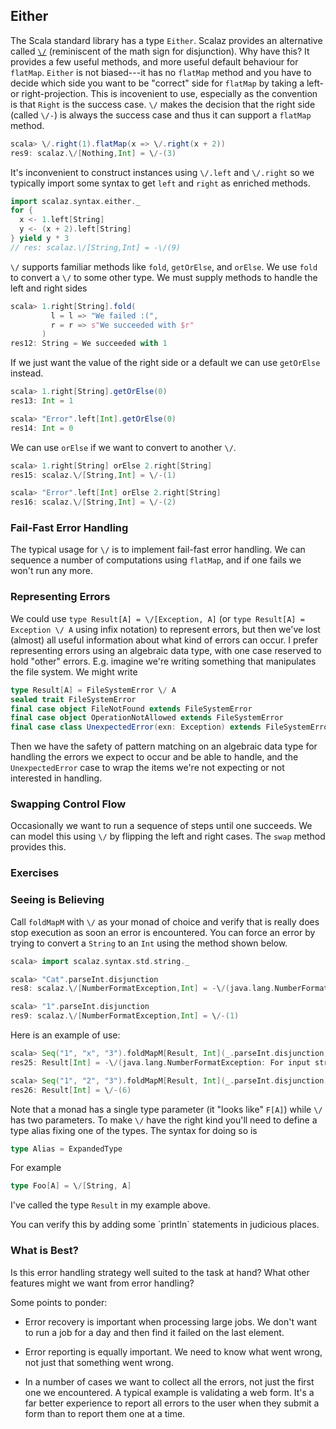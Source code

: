 ## Either

The Scala standard library has a type `Either`. Scalaz provides an alternative called [`\/`](http://docs.typelevel.org/api/scalaz/nightly/index.html#scalaz.$bslash$div) (reminiscent of the math sign for disjunction). Why have this? It provides a few useful methods, and more useful default behaviour for `flatMap`. `Either` is not biased---it has no `flatMap` method and you have to decide which side you want to be "correct" side for `flatMap` by taking a left- or right-projection. This is incovenient to use, especially as the convention is that `Right` is the success case. `\/` makes the decision that the right side (called `\/-`) is always the success case and thus it can support a `flatMap` method.

~~~ scala
scala> \/.right(1).flatMap(x => \/.right(x + 2))
res9: scalaz.\/[Nothing,Int] = \/-(3)
~~~

It's inconvenient to construct instances using `\/.left` and `\/.right` so we typically import some syntax to get `left` and `right` as enriched methods.

~~~ scala
import scalaz.syntax.either._
for {
  x <- 1.left[String]
  y <- (x + 2).left[String]
} yield y * 3
// res: scalaz.\/[String,Int] = -\/(9)
~~~

`\/` supports familiar methods like `fold`, `getOrElse`, and `orElse`. We use `fold` to convert a `\/` to some other type. We must supply methods to handle the left and right sides

~~~ scala
scala> 1.right[String].fold(
         l = l => "We failed :(",
         r = r => s"We succeeded with $r"
       )
res12: String = We succeeded with 1
~~~

If we just want the value of the right side or a default we can use `getOrElse` instead.

~~~ scala
scala> 1.right[String].getOrElse(0)
res13: Int = 1

scala> "Error".left[Int].getOrElse(0)
res14: Int = 0
~~~

We can use `orElse` if we want to convert to another `\/`.

~~~ scala
scala> 1.right[String] orElse 2.right[String]
res15: scalaz.\/[String,Int] = \/-(1)

scala> "Error".left[Int] orElse 2.right[String]
res16: scalaz.\/[String,Int] = \/-(2)
~~~

### Fail-Fast Error Handling

The typical usage for `\/` is to implement fail-fast error handling. We can sequence a number of computations using `flatMap`, and if one fails we won't run any more.

### Representing Errors

We could use `type Result[A] = \/[Exception, A]` (or `type Result[A] = Exception \/ A` using infix notation) to represent errors, but then we've lost (almost) all useful information about what kind of errors can occur. I prefer representing errors using an algebraic data type, with one case reserved to hold "other" errors. E.g. imagine we're writing something that manipulates the file system. We might write

~~~ scala
type Result[A] = FileSystemError \/ A
sealed trait FileSystemError
final case object FileNotFound extends FileSystemError
final case object OperationNotAllowed extends FileSystemError
final case class UnexpectedError(exn: Exception) extends FileSystemError
~~~

Then we have the safety of pattern matching on an algebraic data type for handling the errors we expect to occur and be able to handle, and the `UnexpectedError` case to wrap the items we're not expecting or not interested in handling.

### Swapping Control Flow

Occasionally we want to run a sequence of steps until one succeeds. We can model this using `\/` by flipping the left and right cases. The `swap` method provides this.

### Exercises

### Seeing is Believing

Call `foldMapM` with `\/` as your monad of choice and verify that is really does stop execution as soon an error is encountered. You can force an error by trying to convert a `String` to an `Int` using the method shown below.

~~~ scala
scala> import scalaz.syntax.std.string._

scala> "Cat".parseInt.disjunction
res8: scalaz.\/[NumberFormatException,Int] = -\/(java.lang.NumberFormatException: For input string: "Cat")

scala> "1".parseInt.disjunction
res9: scalaz.\/[NumberFormatException,Int] = \/-(1)
~~~

Here is an example of use:

~~~ scala
scala> Seq("1", "x", "3").foldMapM[Result, Int](_.parseInt.disjunction)
res25: Result[Int] = -\/(java.lang.NumberFormatException: For input string: "x")

scala> Seq("1", "2", "3").foldMapM[Result, Int](_.parseInt.disjunction)
res26: Result[Int] = \/-(6)
~~~

Note that a monad has a single type parameter (it "looks like" `F[A]`) while `\/` has two parameters. To make `\/` have the right kind you'll need to define a type alias fixing one of the types. The syntax for doing so is

~~~ scala
type Alias = ExpandedType
~~~

For example

~~~ scala
type Foo[A] = \/[String, A]
~~~

I've called the type `Result` in my example above.

<div class="solution">
You can verify this by adding some `println` statements in judicious places.
</div>

### What is Best?

Is this error handling strategy well suited to the task at hand? What other features might we want from error handling?

<div class="solution">
Some points to ponder:

- Error recovery is important when processing large jobs. We don't want to run a job for a day and then find it failed on the last element.

- Error reporting is equally important. We need to know what went wrong, not just that something went wrong.

- In a number of cases we want to collect all the errors, not just the first one we encountered. A typical example is validating a web form. It's a far better experience to report all errors to the user when they submit a form than to report them one at a time.
</div>
